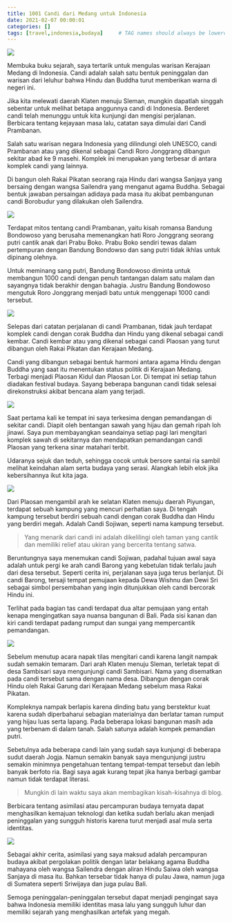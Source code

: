 ```yaml
---
title: 1001 Candi dari Medang untuk Indonesia
date: 2021-02-07 00:00:01
categories: []
tags: [travel,indonesia,budaya]     # TAG names should always be lowercase
---
```


![](https://lh3.googleusercontent.com/pw/AP1GczOMBt6-zAicd2JUZihgiDL20HtqJWrhu7bs9w3wk32oZucm4VFcLVtVUQd02AvQisID3Xef7fw4xBI7So9yGvJOEvJRPTXNLyr_kaH9ZBd8Crc9zPQ7Whnd356_ccTHCMJ1Kz4Rsm0rS3LDN9VegqZjLw=w2036-h1358-s-no-gm?authuser=0)

Membuka buku sejarah, saya tertarik untuk mengulas warisan Kerajaan Medang di Indonesia. Candi adalah salah satu bentuk peninggalan dan warisan dari leluhur bahwa Hindu dan Buddha turut memberikan warna di negeri ini.

Jika kita melewati daerah Klaten menuju Sleman, mungkin dapatlah singgah sebentar untuk melihat betapa anggunnya candi di Indonesia. Berderet candi telah menunggu untuk kita kunjungi dan mengisi perjalanan. Berbicara tentang kejayaan masa lalu, catatan saya dimulai dari Candi Prambanan.

Salah satu warisan negara Indonesia yang dilindungi oleh UNESCO, candi Prambanan atau yang dikenal sebagai Candi Roro Jonggrang dibangun sekitar abad ke 9 masehi. Komplek ini merupakan yang terbesar di antara komplek candi yang lainnya.

Di bangun oleh Rakai Pikatan seorang raja Hindu dari wangsa Sanjaya yang bersaing dengan wangsa Sailendra yang menganut agama Buddha. Sebagai bentuk jawaban persaingan adidaya pada masa itu akibat pembangunan candi Borobudur yang dilakukan oleh Sailendra.

![](https://lh3.googleusercontent.com/pw/AP1GczNP_IKf5fY7w-vSIKssgWRGziy5efkefh1ouHcm2SJOAyMcmydDQhbRtJrphF4hjed099WdIELRtEi7sX9xuLN-Le8qr4dGKkIzL3Amyr_ZrEyp4uj7Y_EIqU32TjiJBy2tf6OeQrbX11A3UypVB3vJ-Q=w2036-h1358-s-no-gm?authuser=0)

Terdapat mitos tentang candi Prambanan, yaitu kisah romansa Bandung Bondowoso yang berusaha memenangkan hati Roro Jonggrang seorang putri cantik anak dari Prabu Boko. Prabu Boko sendiri tewas dalam pertempuran dengan Bandung Bondowso dan sang putri tidak ikhlas untuk dipinang olehnya.

Untuk meminang sang putri, Bandung Bondowoso diminta untuk membangun 1000 candi dengan penuh tantangan dalam satu malam dan sayangnya tidak berakhir dengan bahagia. Justru Bandung Bondowoso mengutuk Roro Jonggrang menjadi batu untuk menggenapi 1000 candi tersebut.

![](https://lh3.googleusercontent.com/pw/AP1GczOmzXodRAB3uZniVXCMD-CJkx3wZPGsPwYVR-iROd2W5zaPPnCY6ikfWIciNDmYnjWEVnnei8VyPOXNinVXv9Vucvq-p5c8T-MV_NqTnofRtfvVJttZo-F-2l4QFRue2wAAkN2SU8E6ctjGmwQKkj7KIg=w2036-h1358-s-no-gm?authuser=0)

Selepas dari catatan perjalanan di candi Prambanan, tidak jauh terdapat komplek candi dengan corak Buddha dan Hindu yang dikenal sebagai candi kembar. Candi kembar atau yang dikenal sebagai candi Plaosan yang turut dibangun oleh Rakai Pikatan dan Kerajaan Medang.

Candi yang dibangun sebagai bentuk harmoni antara agama Hindu dengan Buddha yang saat itu menentukan status politik di Kerajaan Medang. Terbagi menjadi Plaosan Kidul dan Plaosan Lor. Di tempat ini setiap tahun diadakan festival budaya. Sayang beberapa bangunan candi tidak selesai direkonstruksi akibat bencana alam yang terjadi.

![](https://lh3.googleusercontent.com/pw/AP1GczMiIXQb6ST8R_u01AAL4ujIJ53rXggMyNNM-Dop5paMQW1Z8DBRBPXpbjd-PTtitkek81cSAkqKM4SAGguBdx2pkhMcKQAwvu4dsnky31RwFt7WL1ZinCU5AvVwdhx-YDpw8W5jixfFITUrypzu0PFNTw=w978-h1466-s-no-gm?authuser=0)

Saat pertama kali ke tempat ini saya terkesima dengan pemandangan di sekitar candi. Diapit oleh bentangan sawah yang hijau dan gemah ripah loh jinawi. Saya pun membayangkan seandainya setiap pagi lari mengitari komplek sawah di sekitarnya dan mendapatkan pemandangan candi Plaosan yang terkena sinar matahari terbit.

Udaranya sejuk dan teduh, sehingga cocok untuk bersore santai ria sambil melihat keindahan alam serta budaya yang serasi. Alangkah lebih elok jika kebersihannya ikut kita jaga.

![](https://lh3.googleusercontent.com/pw/AP1GczMBRQYfET6i5ouuTdICZua7RlWLmGTnWq7RNYSUJo9kRo0v0Y3fz7It-nZxmZR5yPPCCdtLwQLe4ITnXTWhypCpUl-zfKEpbMCf1RKjPKedemWPZFX_iFZlrgkN_YDvrL-kjDe1kSfljvDsQI1aNF0oHw=w2036-h1358-s-no-gm?authuser=0)

Dari Plaosan mengambil arah ke selatan Klaten menuju daerah Piyungan, terdapat sebuah kampung yang mencuri perhatian saya. Di tengah kampung tersebut berdiri sebuah candi dengan corak Buddha dan Hindu yang berdiri megah. Adalah Candi Sojiwan, seperti nama kampung tersebut.

> Yang menarik dari candi ini adalah dikelilingi oleh taman yang cantik dan memiliki relief atau ukiran yang bercerita tentang satwa.

Beruntungnya saya menemukan candi Sojiwan, padahal tujuan awal saya adalah untuk pergi ke arah candi Barong yang kebetulan tidak terlalu jauh dari desa tersebut. Seperti cerita ini, perjalanan saya juga terus berlanjut. Di candi Barong, tersaji tempat pemujaan kepada Dewa Wishnu dan Dewi Sri sebagai simbol persembahan yang ingin ditunjukkan oleh candi bercorak Hindu ini.

Terlihat pada bagian tas candi terdapat dua altar pemujaan yang entah kenapa mengingatkan saya nuansa bangunan di Bali. Pada sisi kanan dan kiri candi terdapat padang rumput dan sungai yang mempercantik pemandangan.

![](https://lh3.googleusercontent.com/pw/AP1GczObxuuZpIlX3iOYVKiCzuU_4y3z2zAzM4DitLkEXCMroVSCthdIDfg7jdh5DME_xodFIBo0oeS0oIcCuQ_JJTowKoysHgRkySuj7WTmLgkhPUr5UJ7iKKs7_ynIQ6Vs9FJf3Vbc2uT1j0Y8Oc59GryIRg=w2036-h1358-s-no-gm?authuser=0)

Sebelum menutup acara napak tilas mengitari candi karena langit nampak sudah semakin temaram. Dari arah Klaten menuju Sleman, terletak tepat di desa Sambisari saya mengunjungi candi Sambisari. Nama yang disematkan pada candi tersebut sama dengan nama desa. Dibangun dengan corak Hindu oleh Rakai Garung dari Kerajaan Medang sebelum masa Rakai Pikatan.

Kompleknya nampak berlapis karena dinding batu yang berstektur kuat karena sudah diperbaharui sebagian materialnya dan berlatar taman rumput yang hijau luas serta lapang. Pada beberapa lokasi bangunan masih ada yang terbenam di dalam tanah. Salah satunya adalah kompek pemandian putri.

Sebetulnya ada beberapa candi lain yang sudah saya kunjungi di beberapa sudut daerah Jogja. Namun semakin banyak saya mengunjungi justru semakin minimnya pengetahuan tentang tempat-tempat tersebut dan lebih banyak berfoto ria. Bagi saya agak kurang tepat jika hanya berbagi gambar namun tidak terdapat literasi. 

> Mungkin di lain waktu saya akan membagikan kisah-kisahnya di blog.

Berbicara tentang asimilasi atau percampuran budaya ternyata dapat menghasilkan kemajuan teknologi dan ketika sudah berlalu akan menjadi peninggalan yang sungguh historis karena turut menjadi asal mula serta identitas.

![](https://lh3.googleusercontent.com/pw/AP1GczMxk0TK7w-dbty-cD9MWvZ5DUN7sv5E0MOyK9cokJepf5pqPk1wr6tAHQPEwaoDjsk797_due06Z-Ngn2UXZ9mpI4xVd6feSfvsQjTXp4I27k_UFFSX9tzG4ioNisBCi90E7oIfjuSvNLW3719v5QD9wg=w1587-h1466-s-no-gm?authuser=0)

Sebagai akhir cerita, asimilasi yang saya maksud adalah percampuran budaya akibat pergolakan politik dengan latar belakang agama Buddha mahayana oleh wangsa Sailendra dengan aliran Hindu Saiwa oleh wangsa Sanjaya di masa itu. Bahkan tersebar tidak hanya di pulau Jawa, namun juga di Sumatera seperti Sriwijaya dan juga pulau Bali.

Semoga peninggalan-peninggalan tersebut dapat menjadi pengingat saya bahwa Indonesia memiliki identitas masa lalu yang sungguh luhur dan memiliki sejarah yang menghasilkan artefak yang megah.
